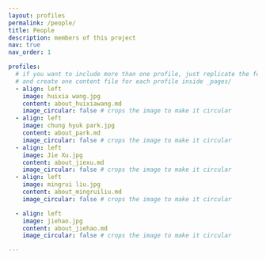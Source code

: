 ```yaml
---
layout: profiles
permalink: /people/
title: People
description: members of this project
nav: true
nav_order: 1

profiles:
  # if you want to include more than one profile, just replicate the following block
  # and create one content file for each profile inside _pages/
  - align: left
    image: huixia wang.jpg
    content: about_huixiawang.md
    image_circular: false # crops the image to make it circular
  - align: left
    image: chung hyuk park.jpg
    content: about_park.md
    image_circular: false # crops the image to make it circular
  - align: left
    image: Jie Xu.jpg
    content: about_jiexu.md
    image_circular: false # crops the image to make it circular
  - align: left
    image: mingrui liu.jpg
    content: about_mingruiliu.md
    image_circular: false # crops the image to make it circular

  - align: left
    image: jiehao.jpg
    content: about_jiehao.md
    image_circular: false # crops the image to make it circular

---
```

